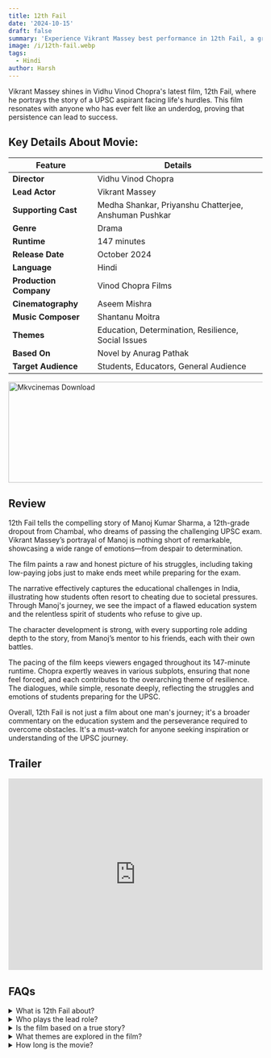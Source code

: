 ```yaml
---
title: 12th Fail
date: '2024-10-15'
draft: false
summary: 'Experience Vikrant Massey best performance in 12th Fail, a gripping tale of determination and the challenges faced by UPSC aspirants.'
image: /i/12th-fail.webp
tags:
  - Hindi
author: Harsh
---
```


Vikrant Massey shines in Vidhu Vinod Chopra's latest film, 12th Fail, where he portrays the story of a UPSC aspirant facing life's hurdles. This film resonates with anyone who has ever felt like an underdog, proving that persistence can lead to success.

## Key Details About Movie:

| Feature                | Details                                               |
| ---------------------- | ----------------------------------------------------- |
| **Director**           | Vidhu Vinod Chopra                                    |
| **Lead Actor**         | Vikrant Massey                                        |
| **Supporting Cast**    | Medha Shankar, Priyanshu Chatterjee, Anshuman Pushkar |
| **Genre**              | Drama                                                 |
| **Runtime**            | 147 minutes                                           |
| **Release Date**       | October 2024                                          |
| **Language**           | Hindi                                                 |
| **Production Company** | Vinod Chopra Films                                    |
| **Cinematography**     | Aseem Mishra                                          |
| **Music Composer**     | Shantanu Moitra                                       |
| **Themes**             | Education, Determination, Resilience, Social Issues   |
| **Based On**           | Novel by Anurag Pathak                                |
| **Target Audience**    | Students, Educators, General Audience                 |

<a href="https://www.profitablecpmrate.com/zht8552qct?key=dd3a0d3c76c4f58956dd24d2605f1413">
  <img src="/mkvcinemas-btn.webp" alt="Mkvcinemas Download" width="600" height="200" loading="lazy">
</a>

## Review

12th Fail tells the compelling story of Manoj Kumar Sharma, a 12th-grade dropout from Chambal, who dreams of passing the challenging UPSC exam. Vikrant Massey’s portrayal of Manoj is nothing short of remarkable, showcasing a wide range of emotions—from despair to determination.

The film paints a raw and honest picture of his struggles, including taking low-paying jobs just to make ends meet while preparing for the exam.

The narrative effectively captures the educational challenges in India, illustrating how students often resort to cheating due to societal pressures. Through Manoj's journey, we see the impact of a flawed education system and the relentless spirit of students who refuse to give up.

The character development is strong, with every supporting role adding depth to the story, from Manoj’s mentor to his friends, each with their own battles.

The pacing of the film keeps viewers engaged throughout its 147-minute runtime. Chopra expertly weaves in various subplots, ensuring that none feel forced, and each contributes to the overarching theme of resilience. The dialogues, while simple, resonate deeply, reflecting the struggles and emotions of students preparing for the UPSC.

Overall, 12th Fail is not just a film about one man's journey; it's a broader commentary on the education system and the perseverance required to overcome obstacles. It's a must-watch for anyone seeking inspiration or understanding of the UPSC journey.

## Trailer

<iframe width="100%" height="380" src="https://www.youtube.com/embed/WeMJo701mvQ?si=iQF90w70DzB38zdc" title={title} frameborder="0" allow="accelerometer; autoplay; clipboard-write; encrypted-media; gyroscope; picture-in-picture; web-share" referrerpolicy="strict-origin-when-cross-origin" allowfullscreen loading="lazy"></iframe>

## FAQs

<details>
  <summary>What is 12th Fail about?</summary>
  <p>12th Fail follows the story of Manoj, a dropout who strives to pass the UPSC exam against all odds.</p>
</details>

<details>
  <summary>Who plays the lead role?</summary>
  <p>Vikrant Massey delivers a powerful performance as Manoj Kumar Sharma.</p>
</details>

<details>
  <summary>Is the film based on a true story?</summary>
  <p>Yes, it is based on the novel by Anurag Pathak, inspired by real experiences of UPSC aspirants.</p>
</details>

<details>
  <summary>What themes are explored in the film?</summary>
  <p>The film explores themes of determination, failure, and the challenges within the education system.</p>
</details>

<details>
  <summary>How long is the movie?</summary>
  <p>The movie runs for 147 minutes, maintaining a fast-paced and engaging narrative.</p>
</details>
